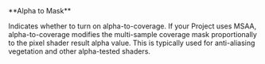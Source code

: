 <tr>
<td>**Alpha to Mask**</td>
<td>

Indicates whether to turn on alpha-to-coverage. If your Project uses MSAA, alpha-to-coverage modifies the multi-sample coverage mask proportionally to the pixel shader result alpha value. This is typically used for anti-aliasing vegetation and other alpha-tested shaders.

</td>
</tr>